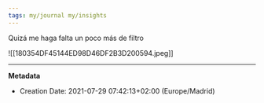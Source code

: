 ```yaml
---
tags: my/journal my/insights
---
```


Quizá me haga falta un poco más de filtro

![[180354DF45144ED98D46DF2B3D200594.jpeg]]

---
**Metadata**
- Creation Date: 2021-07-29 07:42:13+02:00 (Europe/Madrid)
